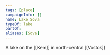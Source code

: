 ```yaml
---
tags: [place]
campaignInfo: []
name: Lake Sova
typeOf: lake
partOf:
aliases: [Sova]
---
```

A lake on the [[Kem]] in north-central [[Vostok]]